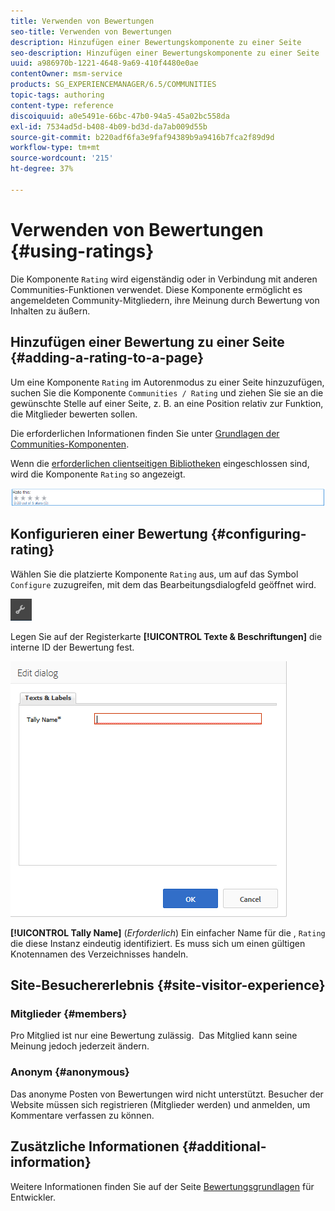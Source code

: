 ```yaml
---
title: Verwenden von Bewertungen
seo-title: Verwenden von Bewertungen
description: Hinzufügen einer Bewertungskomponente zu einer Seite
seo-description: Hinzufügen einer Bewertungskomponente zu einer Seite
uuid: a986970b-1221-4648-9a69-410f4480e0ae
contentOwner: msm-service
products: SG_EXPERIENCEMANAGER/6.5/COMMUNITIES
topic-tags: authoring
content-type: reference
discoiquuid: a0e5491e-66bc-47b0-94a5-45a02bc558da
exl-id: 7534ad5d-b408-4b09-bd3d-da7ab009d55b
source-git-commit: b220adf6fa3e9faf94389b9a9416b7fca2f89d9d
workflow-type: tm+mt
source-wordcount: '215'
ht-degree: 37%

---
```


# Verwenden von Bewertungen {#using-ratings}

Die Komponente `Rating` wird eigenständig oder in Verbindung mit anderen Communities-Funktionen verwendet. Diese Komponente ermöglicht es angemeldeten Community-Mitgliedern, ihre Meinung durch Bewertung von Inhalten zu äußern.

## Hinzufügen einer Bewertung zu einer Seite {#adding-a-rating-to-a-page}

Um eine Komponente `Rating` im Autorenmodus zu einer Seite hinzuzufügen, suchen Sie die Komponente `Communities / Rating` und ziehen Sie sie an die gewünschte Stelle auf einer Seite, z. B. an eine Position relativ zur Funktion, die Mitglieder bewerten sollen.

Die erforderlichen Informationen finden Sie unter [Grundlagen der Communities-Komponenten](basics.md).

Wenn die [erforderlichen clientseitigen Bibliotheken](rating-basics.md#essentials-for-client-side) eingeschlossen sind, wird die Komponente `Rating` so angezeigt.

![Bewertung](assets/rating.png)

## Konfigurieren einer Bewertung {#configuring-rating}

Wählen Sie die platzierte Komponente `Rating` aus, um auf das Symbol `Configure` zuzugreifen, mit dem das Bearbeitungsdialogfeld geöffnet wird.

![configure-new](assets/configure-new.png)

Legen Sie auf der Registerkarte **[!UICONTROL Texte &amp; Beschriftungen]** die interne ID der Bewertung fest.

![tallyname](assets/tallyname.png)

**[!UICONTROL Tally Name]**
 (*Erforderlich*) Ein einfacher Name für die ,  `Rating` die diese Instanz eindeutig identifiziert. Es muss sich um einen gültigen Knotennamen des Verzeichnisses handeln.

## Site-Besuchererlebnis {#site-visitor-experience}

### Mitglieder {#members}

Pro Mitglied ist nur eine Bewertung zulässig.  Das Mitglied kann seine Meinung jedoch jederzeit ändern.

### Anonym {#anonymous}

Das anonyme Posten von Bewertungen wird nicht unterstützt. Besucher der Website müssen sich registrieren (Mitglieder werden) und anmelden, um Kommentare verfassen zu können.

## Zusätzliche Informationen {#additional-information}

Weitere Informationen finden Sie auf der Seite [Bewertungsgrundlagen](rating-basics.md) für Entwickler.
